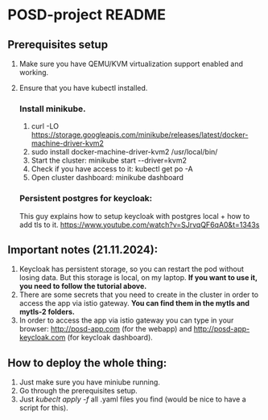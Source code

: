 # POSD-project README

## Prerequisites setup

1. Make sure you have QEMU/KVM virtualization support enabled and working.
2. Ensure that you have kubectl installed.

   ### Install minikube.

   1. curl -LO https://storage.googleapis.com/minikube/releases/latest/docker-machine-driver-kvm2
   2. sudo install docker-machine-driver-kvm2 /usr/local/bin/
   3. Start the cluster: minikube start --driver=kvm2
   4. Check if you have access to it: kubectl get po -A
   5. Open cluster dashboard: minikube dashboard

   ### Persistent postgres for keycloak:

   This guy explains how to setup keycloak with postgres local + how to add tls to it.
   https://www.youtube.com/watch?v=SJrvqQF6qA0&t=1343s

## Important notes (21.11.2024):

1. Keycloak has persistent storage, so you can restart the pod without losing data. But this storage is local, on my laptop.
   **If you want to use it, you need to follow the tutorial above.**
2. There are some secrets that you need to create in the cluster in order to access the app via istio gateway.
   **You can find them in the mytls and mytls-2 folders.**
3. In order to access the app via istio gateway you can type in your browser: http://posd-app.com (for the webapp) and http://posd-app-keycloak.com (for keycloak dashboard).

## How to deploy the whole thing:

1. Just make sure you have miniube running.
2. Go through the prerequisites setup.
3. Just _kubeclt apply -f_ all .yaml files you find (would be nice to have a script for this).
